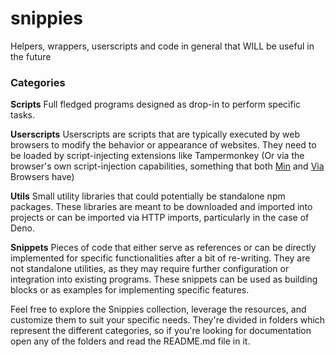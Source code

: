 # snippies
Helpers, wrappers, userscripts and code in general that WILL be useful in the future

### Categories

**Scripts**
Full fledged programs designed as drop-in to perform specific tasks.

**Userscripts**
Userscripts are scripts that are typically executed by web browsers to modify the behavior or appearance of websites. They need to be loaded by script-injecting extensions like Tampermonkey (Or via the browser's own script-injection capabilities, something that both [Min](https://github.com/minbrowser/min) and [Via](https://github.com/tuyafeng/Via) Browsers have)

**Utils**
Small utility libraries that could potentially be standalone npm packages. These libraries are meant to be downloaded and imported into projects or can be imported via HTTP imports, particularly in the case of Deno.

**Snippets**
Pieces of code that either serve as references or can be directly implemented for specific functionalities after a bit of re-writing. They are not standalone utilities, as they may require further configuration or integration into existing programs. These snippets can be used as building blocks or as examples for implementing specific features.

Feel free to explore the Snippies collection, leverage the resources, and customize them to suit your specific needs. They're divided in folders which represent the different categories, so if you're looking for documentation open any of the folders and read the README.md file in it.

<!--
Utils
  @cfuen/deep-equal
  @cfuen/unique-property
  @cfuen/remove-from-array
  @cfuen/thousand-comma
  @cfuen/kobeni-stutter

Snippets
  fuseSearch
  dayjs-semantic-months
-->
